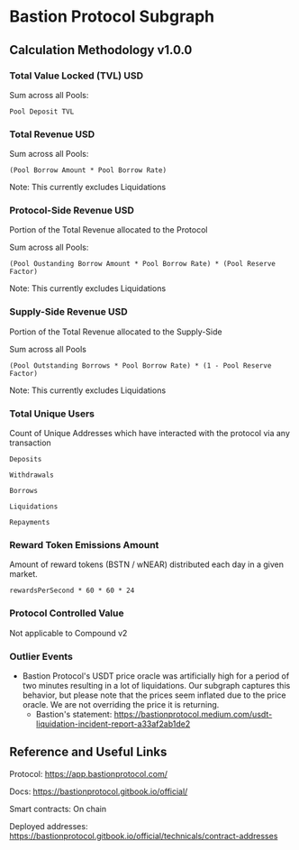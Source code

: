 # Bastion Protocol Subgraph

## Calculation Methodology v1.0.0

### Total Value Locked (TVL) USD

Sum across all Pools:

`Pool Deposit TVL`

### Total Revenue USD

Sum across all Pools:

`(Pool Borrow Amount * Pool Borrow Rate)`

Note: This currently excludes Liquidations

### Protocol-Side Revenue USD

Portion of the Total Revenue allocated to the Protocol

Sum across all Pools:

`(Pool Oustanding Borrow Amount * Pool Borrow Rate) * (Pool Reserve Factor)`

Note: This currently excludes Liquidations

### Supply-Side Revenue USD

Portion of the Total Revenue allocated to the Supply-Side

Sum across all Pools

`(Pool Outstanding Borrows * Pool Borrow Rate) * (1 - Pool Reserve Factor)`

Note: This currently excludes Liquidations

### Total Unique Users

Count of Unique Addresses which have interacted with the protocol via any transaction

`Deposits`

`Withdrawals`

`Borrows`

`Liquidations`

`Repayments`

### Reward Token Emissions Amount

Amount of reward tokens (BSTN / wNEAR) distributed each day in a given market.

`rewardsPerSecond * 60 * 60 * 24`

### Protocol Controlled Value

Not applicable to Compound v2

### Outlier Events

- Bastion Protocol's USDT price oracle was artificially high for a period of two minutes resulting in a lot of liquidations. Our subgraph captures this behavior, but please note that the prices seem inflated due to the price oracle. We are not overriding the price it is returning.
  - Bastion's statement: https://bastionprotocol.medium.com/usdt-liquidation-incident-report-a33af2ab1de2

## Reference and Useful Links

Protocol: https://app.bastionprotocol.com/

Docs: https://bastionprotocol.gitbook.io/official/

Smart contracts: On chain

Deployed addresses: https://bastionprotocol.gitbook.io/official/technicals/contract-addresses
